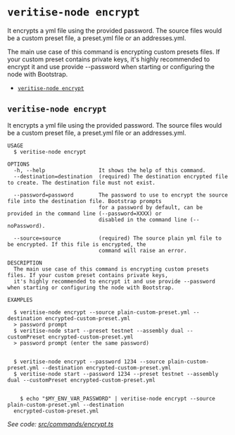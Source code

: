 `veritise-node encrypt`
=======================

It encrypts a yml file using the provided password. The source files would be a custom preset file, a preset.yml file or an addresses.yml.

The main use case of this command is encrypting custom presets files. If your custom preset contains private keys, it's highly recommended to encrypt it and use provide --password when starting or configuring the node with Bootstrap.

* [`veritise-node encrypt`](#veritise-node-encrypt)

## `veritise-node encrypt`

It encrypts a yml file using the provided password. The source files would be a custom preset file, a preset.yml file or an addresses.yml.

```
USAGE
  $ veritise-node encrypt

OPTIONS
  -h, --help                 It shows the help of this command.
  --destination=destination  (required) The destination encrypted file to create. The destination file must not exist.

  --password=password        The password to use to encrypt the source file into the destination file. Bootstrap prompts
                             for a password by default, can be provided in the command line (--password=XXXX) or
                             disabled in the command line (--noPassword).

  --source=source            (required) The source plain yml file to be encrypted. If this file is encrypted, the
                             command will raise an error.

DESCRIPTION
  The main use case of this command is encrypting custom presets files. If your custom preset contains private keys, 
  it's highly recommended to encrypt it and use provide --password when starting or configuring the node with Bootstrap.

EXAMPLES

  $ veritise-node encrypt --source plain-custom-preset.yml --destination encrypted-custom-preset.yml
  > password prompt
  $ veritise-node start --preset testnet --assembly dual --customPreset encrypted-custom-preset.yml
  > password prompt (enter the same password)
        

  $ veritise-node encrypt --password 1234 --source plain-custom-preset.yml --destination encrypted-custom-preset.yml
  $ veritise-node start --password 1234 --preset testnet --assembly dual --customPreset encrypted-custom-preset.yml


    $ echo "$MY_ENV_VAR_PASSWORD" | veritise-node encrypt --source plain-custom-preset.yml --destination 
  encrypted-custom-preset.yml
```

_See code: [src/commands/encrypt.ts](https://github.com/veritise/veritise-node/blob/v1.0.4/src/commands/encrypt.ts)_
